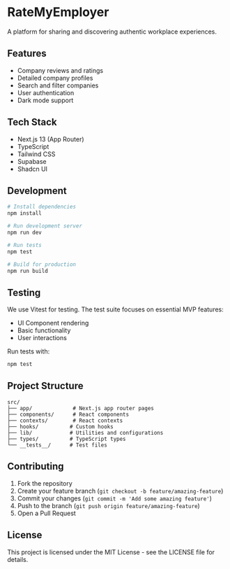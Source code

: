 # RateMyEmployer

A platform for sharing and discovering authentic workplace experiences.

## Features

- Company reviews and ratings
- Detailed company profiles
- Search and filter companies
- User authentication
- Dark mode support

## Tech Stack

- Next.js 13 (App Router)
- TypeScript
- Tailwind CSS
- Supabase
- Shadcn UI

## Development

```bash
# Install dependencies
npm install

# Run development server
npm run dev

# Run tests
npm test

# Build for production
npm run build
```

## Testing

We use Vitest for testing. The test suite focuses on essential MVP features:

- UI Component rendering
- Basic functionality
- User interactions

Run tests with:
```bash
npm test
```

## Project Structure

```
src/
├── app/             # Next.js app router pages
├── components/      # React components
├── contexts/        # React contexts
├── hooks/          # Custom hooks
├── lib/            # Utilities and configurations
├── types/          # TypeScript types
└── __tests__/      # Test files
```

## Contributing

1. Fork the repository
2. Create your feature branch (`git checkout -b feature/amazing-feature`)
3. Commit your changes (`git commit -m 'Add some amazing feature'`)
4. Push to the branch (`git push origin feature/amazing-feature`)
5. Open a Pull Request

## License

This project is licensed under the MIT License - see the LICENSE file for details. 